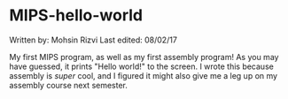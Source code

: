 # MIPS-hello-world

Written by:  Mohsin Rizvi
Last edited: 08/02/17

My first MIPS program, as well as my first assembly program!
As you may have guessed, it prints "Hello world!" to the screen.
I wrote this because assembly is *super* cool, and I figured
it might also give me a leg up on my assembly course next
semester.
